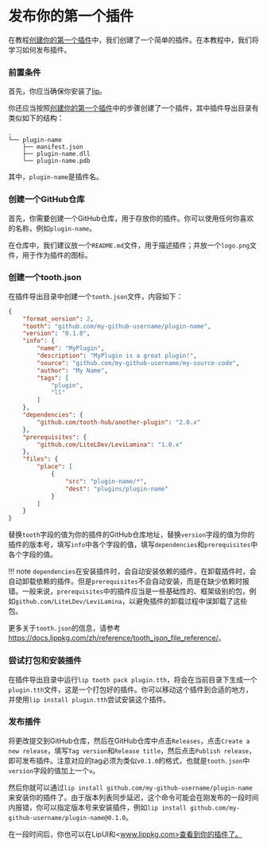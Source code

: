 # 发布你的第一个插件

在教程[创建你的第一个插件](create_your_first_plugin.md)中，我们创建了一个简单的插件。在本教程中，我们将学习如何发布插件。

### 前置条件

首先，你应当确保你安装了[lip](https://github.com/lippkg/lip)。

你还应当按照[创建你的第一个插件](create_your_first_plugin.md)中的步骤创建了一个插件，其中插件导出目录有类似如下的结构：

```
.
└── plugin-name
    ├── manifest.json
    ├── plugin-name.dll
    └── plugin-name.pdb
```

其中，`plugin-name`是插件名。

### 创建一个GitHub仓库

首先，你需要创建一个GitHub仓库，用于存放你的插件。你可以使用任何你喜欢的名称，例如`plugin-name`。

在仓库中，我们建议放一个`README.md`文件，用于描述插件；并放一个`logo.png`文件，用于作为插件的图标。

### 创建一个tooth.json

在插件导出目录中创建一个`tooth.json`文件，内容如下：

```json
{
    "format_version": 2,
    "tooth": "github.com/my-github-username/plugin-name",
    "version": "0.1.0",
    "info": {
        "name": "MyPlugin",
        "description": "MyPlugin is a great plugin!",
        "source": "github.com/my-github-username/my-source-code",
        "author": "My Name",
        "tags": [
            "plugin",
            "ll"
        ]
    },
    "dependencies": {
        "github.com/tooth-hub/another-plugin": "2.0.x"
    },
    "prerequisites": {
        "github.com/LiteLDev/LeviLamina": "1.0.x"
    },
    "files": {
        "place": [
            {
                "src": "plugin-name/*",
                "dest": "plugins/plugin-name"
            }
        ]
    }
}
```

替换`tooth`字段的值为你的插件的GitHub仓库地址，替换`version`字段的值为你的插件的版本号，填写`info`中各个字段的值，填写`dependencies`和`prerequisites`中各个字段的值。

!!! note
    `dependencies`在安装插件时，会自动安装依赖的插件，在卸载插件时，会自动卸载依赖的插件。但是`prerequisites`不会自动安装，而是在缺少依赖时报错。一般来说，`prerequisites`中的插件应当是一些基础性的、框架级别的包，例如`github.com/LiteLDev/LeviLamina`，以避免插件的卸载过程中误卸载了这些包。

更多关于`tooth.json`的信息，请参考<https://docs.lippkg.com/zh/reference/tooth_json_file_reference/>。

### 尝试打包和安装插件

在插件导出目录中运行`lip tooth pack plugin.tth`，将会在当前目录下生成一个`plugin.tth`文件，这是一个打包好的插件。你可以移动这个插件到合适的地方，并使用`lip install plugin.tth`尝试安装这个插件。

### 发布插件

将更改提交到GitHub仓库，然后在GitHub仓库中点击`Releases`，点击`Create a new release`，填写`Tag version`和`Release title`，然后点击`Publish release`，即可发布插件。注意对应的tag必须为类似`v0.1.0`的格式，也就是`tooth.json`中`version`字段的值加上一个`v`。

然后你就可以通过`lip install github.com/my-github-username/plugin-name`来安装你的插件了。由于版本列表同步延迟，这个命令可能会在刚发布的一段时间内报错，你可以指定版本号来安装插件，例如`lip install github.com/my-github-username/plugin-name@0.1.0`。

在一段时间后，你也可以在LipUI和<www.lippkg.com>查看到你的插件了。
